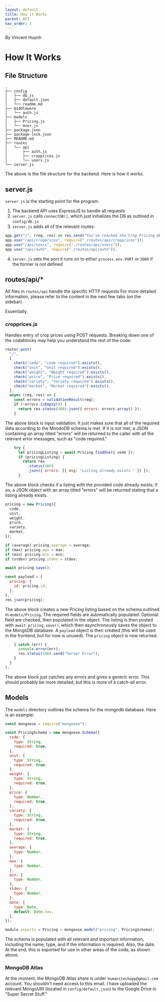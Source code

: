 ```yaml
---
layout: default
title: How it Works
parent: API
nav_order: 1
---
```


By Vincent Huynh

# How It Works

## File Structure

```dotnetcli
.
├── config
│   ├── db.js
│   ├── default.json
│   └── readme.md
├── middleware
│   └── auth.js
├── models
│   ├── Pricing.js
│   └── User.js
├── package.json
├── package-lock.json
├── README.md
├── routes
│   └── api
│       ├── auth.js
│       ├── cropprices.js
│       └── users.js
└── server.js
```

The above is the file structure for the backend. Here is how it works.

## server.js

`server.js` is the starting point for the program.

1. The backend API uses ExpressJS to handle all requests
1. `server.js` calls `connectDB()`, which just initializes the DB as outlined in `config/db.js`
1. `server.js` adds all of the relevant routes:

```javascript
app.get("/", (req, res) => res.send("You've reached the Crop Pricing API!!!"));
app.use("/api/cropprices", require("./routes/api/cropprices"));
app.use("/api/users", require("./routes/api/users"));
app.use("/api/auth", require("./routes/api/auth"));
```

4. `server.js` sets the port it runs on to either `process.env.PORT` or `5000` if the former is not defined

## routes/api/\*

All files in `routes/api` handle the specific HTTP requests
For more detailed information, please refer to the content in the next few tabs (on the sidebar).

Essentially,

### cropprices.js

Handles entry of crop prices using POST requests. Breaking down one of the codeblocks may help you understand the rest of the code:

```javascript
router.post(
  "/",
  [
    check("code", "code required").exists(),
    check("unit", "Unit required").exists(),
    check("weight", "Weight required").exists(),
    check("price", "Price required").exists(),
    check("variety", "Variety required").exists(),
    check("market", "Market required").exists(),
  ],
  async (req, res) => {
    const errors = validationResult(req);
    if (!errors.isEmpty()) {
      return res.status(400).json({ errors: errors.array() });
    }
```

The above block is input validation. It just makes sure that all of the required data according to the MondoDB schema is met. If it is not met, a JSON containing an array titled "errors" will be returned to the caller with all the relevant error messages, such as "code required."

```javascript
    try {
      let pricingListing = await Pricing.findOne({ code });
      if (pricingListing) {
        return res
          .status(400)
          .json({ errors: [{ msg: "Listing already exists " }] });
      }
```

The above block checks if a listing with the provided code already exists; if so, a JSON object with an array titled "errors" will be returned stating that a listing already exists.

```javascript
pricing = new Pricing({
  code,
  unit,
  weight,
  price,
  variety,
  market,
});

if (average) pricing.average = average;
if (max) pricing.max = max;
if (min) pricing.min = min;
if (stdev) pricing.stdev = stdev;

await pricing.save();

const payload = {
  pricing: {
    id: pricing.id,
  },
};
res.json(pricing);
```

The above block creates a new Pricing listing based on the schema outlined in `models/Pricing`. The required fields are automatically populated. Optional field are checked, then populated in the object. The listing is then posted with `await pricing.save()`, which then asynchronously saves the object to the MongoDB database. A `payload` object is then created (this will be used in the frontend, but for now is unused). The `pricing` object is now returned.

```javascript
    } catch (err) {
      console.error(err);
      res.status(500).send("Server Error");
    }
  }
);
```

The above block just catches any errors and gives a generic error. This should probably be more detailed, but this is more of a catch-all error.

## Models

The `models` directory outlines the schema for the mongodb database. Here is an example:

```javascript
const mongoose = require("mongoose");

const PricingSchema = new mongoose.Schema({
  code: {
    type: String,
    required: true,
  },
  unit: {
    type: String,
    required: true,
  },
  weight: {
    type: String,
    required: true,
  },
  price: {
    type: Number,
    required: true,
  },
  variety: {
    type: String,
    required: true,
  },
  market: {
    type: String,
    required: true,
  },
  average: {
    type: Number,
  },
  max: {
    type: Number,
  },
  min: {
    type: Number,
  },
  stdev: {
    type: Number,
  },
  date: {
    type: Date,
    default: Date.now,
  },
});

module.exports = Pricing = mongoose.model("pricing", PricingSchema);
```

The schema is populated with all relevant and important information, including the name, type, and if the information is required. Also, the date. At the end, this is exported for use in other areas of the code, as shown above.

### MongoDB Atlas

At the moment, the MongoDB Atlas share is under `humanitechapp@gmail.com` account. You shouldn't need access to this email. I have uploaded the relevant MongoURI (located in `config/default,json`) to the Google Drive in "Super Secret Stuff."
